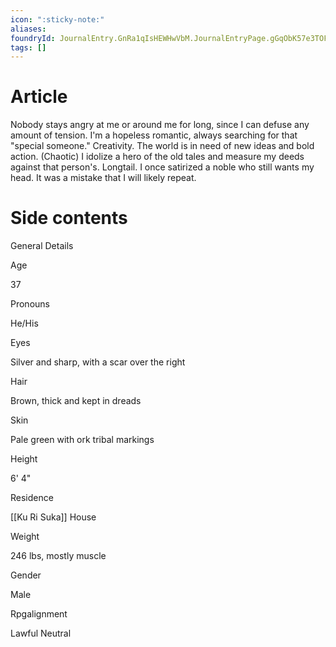 ```yaml
---
icon: ":sticky-note:"
aliases: 
foundryId: JournalEntry.GnRa1qIsHEWHwVbM.JournalEntryPage.gGqObK57e3TOFYpN
tags: []
---
```





# Article
Nobody stays angry at me or around me for long, since I can defuse any amount of tension. I'm a hopeless romantic, always searching for that "special someone." Creativity. The world is in need of new ideas and bold action. (Chaotic) I idolize a hero of the old tales and measure my deeds against that person's. Longtail. I once satirized a noble who still wants my head. It was a mistake that I will likely repeat.


# Side contents
General Details

Age

37

Pronouns

He/His

Eyes

Silver and sharp, with a scar over the right

Hair

Brown, thick and kept in dreads

Skin

Pale green with ork tribal markings

Height

6' 4"

Residence

[[Ku Ri Suka]] House

Weight

246 lbs, mostly muscle

Gender

Male

Rpgalignment

Lawful Neutral